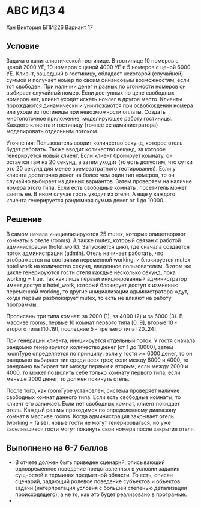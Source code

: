 # АВС ИДЗ 4
Хан Виктория БПИ226 
Вариант 17

## Условие
Задача о капиталистической гостинице. В гостинице 10 номеров с ценой 2000 УЕ, 10 номеров с ценой 4000 УЕ и 5 номеров с ценой 6000 УЕ. Клиент, зашедший в гостиницу, обладает некоторой (случайной) суммой и получает номер по своим финансовым возможностям, если тот свободен. При наличии денег и разных по стоимости номеров он выбирает случайный номер. Если доступных по цене свободных номеров нет, клиент уходит искать ночлег в другое место. Клиенты порождаются динамически и уничтожаются при освобождении номера или уходе из гостиницы при невозможности оплаты. Создать многопоточное приложение, моделирующее работу гостиницы. Каждого клиента и гостиницу (точнее ее администратора) моделировать отдельным потоком.

Уточнения: Пользователь воодит количество секунд, которое отель будет работать. Также вводит количество секунд, за которое генерируется новый клиент. Если клиент бронирует комнату, он остается там на 20 секунд, а затем уходит (то есть допустим, что сутки это 20 секунд для менее времезатратного тестирования). 
Если у клиента достаточно денег на более чем один тип номеров, то он случайно выбирает из данных вариантов. Затем проверяем на наличие номера этого типа. Если есть свободные комнаты, посетитель может занять ее. В ином случае гость уходит из отеля. 
А еще у каждого клиента генерируется рандомная сумма денег от 1 до 10000. 

## Решение
В самом начала инициализируются 25 mutex, которые олицетворяют комнаты в отеле (rooms). А также mutex, который связан с работой администрации (hotel_work). Запускается цикл, где сначала создается поток администрации (admin). Отель начинает работать, что отображается на состоянии переменной working, и блокируется mutex hotel work на количество секунд, введенное пользователем. В этом же цикле генерируются гости отеля каждые несколько секунд, пока working = true. Так как лишь первый инициированный администратор имеет доступ к hotel_work, который блокирует доступ к измнению переменной working, то другие инициализации администратора ждут, когда первый разблокирует mutex, то есть не влияют на работу программы.

Прописаны три типа комнат: за 2000 (1), за 4000 (2) и за 6000 (3). В массиве rooms, первые 10 комнат первого типа [0..9], вторые 10 - второго типа [10..19], последние 5 - третьего типа [20..24].   

При генерации клиента, инициируется отдельный поток. У гостя сначала рандомно генерируется количество денег (от 1 до 10000), затем roomType определяется по принципу: если у гостя >= 6000 денег, то он рандомно выбирает тип среди всех трех; если между 6000 и 4000, то рандомно выбирает тип между первым и вторым; если между 2000 и 4000, то может позволить себе только комнату первого типа; если меньше 2000 денег, то должен покинуть отель. 

После того, как roomType установлен, система проверяет наличие свободных комнат данного типа. Если есть свободные комнаты, то клиент его занимает. Если нет свободных комнат, клиент покидает отель. Каждый раз мы проходимся по определенному диапазону комнат в массиве rooms.
Когда администрация закрывает отель (working = false), новые гости не могут генерироваться, но уже заселившиеся гости могут покинуть свои номера после закрытия отеля. 

## Выполнено на 6-7 баллов
* В отчете должен быть приведен сценарий, описывающий одновременное поведение представленных в условии задания сущностей в терминах предметной области. То есть, описан сценарий, задающий ролевое поведение субъектов и объектов задачи (интерпретация условия с большей степенью детализации происходящего), а не то, как это будет реализовано в программе.
* 
